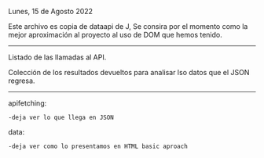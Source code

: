Lunes, 15 de Agosto 2022

Este archivo es copia de dataapi de J, Se consira por el momento como la mejor aproximación al proyecto al uso de DOM que hemos tenido.

---

Listado de las llamadas al API.

Colección de los resultados devueltos para analisar lso datos que el JSON regresa.

---

apifetching:

    -deja ver lo que llega en JSON

data:

    -deja ver como lo presentamos en HTML basic aproach
